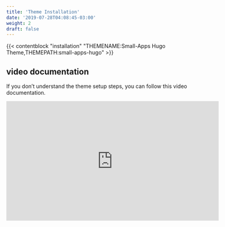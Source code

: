 ```yaml
---
title: 'Theme Installation'
date: '2019-07-28T04:08:45-03:00'
weight: 2
draft: false
---
```


{{< contentblock "installation" "THEMENAME:Small-Apps Hugo Theme,THEMEPATH:small-apps-hugo" >}}

video documentation
-------------------

If you don’t understand the theme setup steps, you can follow this video documentation.

<iframe allow="accelerometer; autoplay; encrypted-media; gyroscope; picture-in-picture" allowfullscreen="" frameborder="0" height="315" src="https://www.youtube.com/embed/jrkvirglgaQ" width="560"></iframe>
